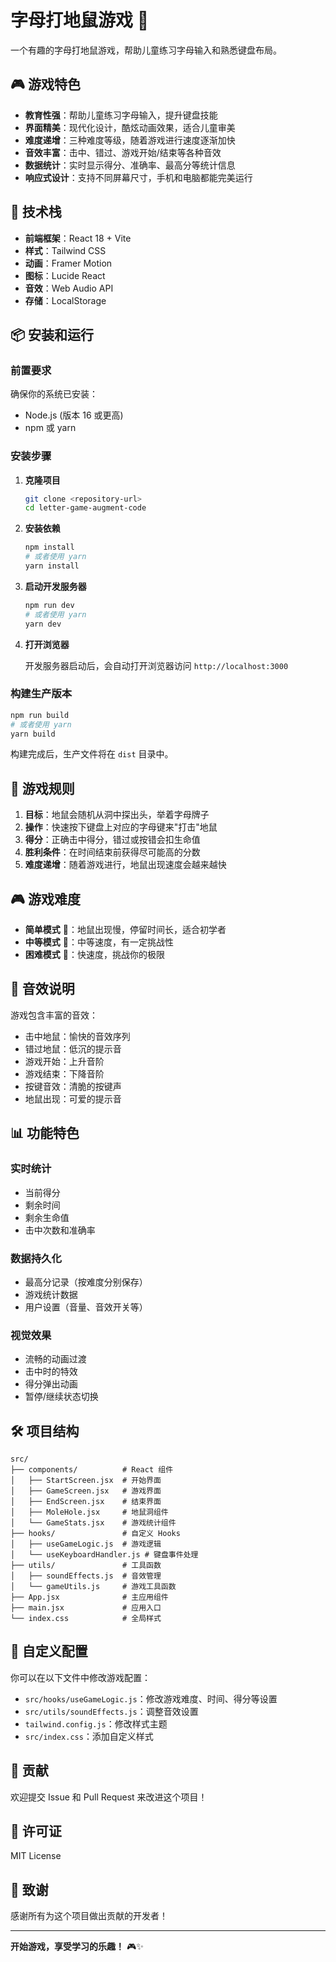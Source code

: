 # 字母打地鼠游戏 🎯

一个有趣的字母打地鼠游戏，帮助儿童练习字母输入和熟悉键盘布局。

## 🎮 游戏特色

- **教育性强**：帮助儿童练习字母输入，提升键盘技能
- **界面精美**：现代化设计，酷炫动画效果，适合儿童审美
- **难度递增**：三种难度等级，随着游戏进行速度逐渐加快
- **音效丰富**：击中、错过、游戏开始/结束等各种音效
- **数据统计**：实时显示得分、准确率、最高分等统计信息
- **响应式设计**：支持不同屏幕尺寸，手机和电脑都能完美运行

## 🚀 技术栈

- **前端框架**：React 18 + Vite
- **样式**：Tailwind CSS
- **动画**：Framer Motion
- **图标**：Lucide React
- **音效**：Web Audio API
- **存储**：LocalStorage

## 📦 安装和运行

### 前置要求

确保你的系统已安装：
- Node.js (版本 16 或更高)
- npm 或 yarn

### 安装步骤

1. **克隆项目**
   ```bash
   git clone <repository-url>
   cd letter-game-augment-code
   ```

2. **安装依赖**
   ```bash
   npm install
   # 或者使用 yarn
   yarn install
   ```

3. **启动开发服务器**
   ```bash
   npm run dev
   # 或者使用 yarn
   yarn dev
   ```

4. **打开浏览器**
   
   开发服务器启动后，会自动打开浏览器访问 `http://localhost:3000`

### 构建生产版本

```bash
npm run build
# 或者使用 yarn
yarn build
```

构建完成后，生产文件将在 `dist` 目录中。

## 🎯 游戏规则

1. **目标**：地鼠会随机从洞中探出头，举着字母牌子
2. **操作**：快速按下键盘上对应的字母键来"打击"地鼠
3. **得分**：正确击中得分，错过或按错会扣生命值
4. **胜利条件**：在时间结束前获得尽可能高的分数
5. **难度递增**：随着游戏进行，地鼠出现速度会越来越快

## 🎮 游戏难度

- **简单模式** 🐌：地鼠出现慢，停留时间长，适合初学者
- **中等模式** 🐰：中等速度，有一定挑战性
- **困难模式** 🚀：快速度，挑战你的极限

## 🎵 音效说明

游戏包含丰富的音效：
- 击中地鼠：愉快的音效序列
- 错过地鼠：低沉的提示音
- 游戏开始：上升音阶
- 游戏结束：下降音阶
- 按键音效：清脆的按键声
- 地鼠出现：可爱的提示音

## 📊 功能特色

### 实时统计
- 当前得分
- 剩余时间
- 剩余生命值
- 击中次数和准确率

### 数据持久化
- 最高分记录（按难度分别保存）
- 游戏统计数据
- 用户设置（音量、音效开关等）

### 视觉效果
- 流畅的动画过渡
- 击中时的特效
- 得分弹出动画
- 暂停/继续状态切换

## 🛠️ 项目结构

```
src/
├── components/          # React 组件
│   ├── StartScreen.jsx  # 开始界面
│   ├── GameScreen.jsx   # 游戏界面
│   ├── EndScreen.jsx    # 结束界面
│   ├── MoleHole.jsx     # 地鼠洞组件
│   └── GameStats.jsx    # 游戏统计组件
├── hooks/               # 自定义 Hooks
│   ├── useGameLogic.js  # 游戏逻辑
│   └── useKeyboardHandler.js # 键盘事件处理
├── utils/               # 工具函数
│   ├── soundEffects.js  # 音效管理
│   └── gameUtils.js     # 游戏工具函数
├── App.jsx              # 主应用组件
├── main.jsx             # 应用入口
└── index.css            # 全局样式
```

## 🎨 自定义配置

你可以在以下文件中修改游戏配置：

- `src/hooks/useGameLogic.js`：修改游戏难度、时间、得分等设置
- `src/utils/soundEffects.js`：调整音效设置
- `tailwind.config.js`：修改样式主题
- `src/index.css`：添加自定义样式

## 🤝 贡献

欢迎提交 Issue 和 Pull Request 来改进这个项目！

## 📄 许可证

MIT License

## 🎉 致谢

感谢所有为这个项目做出贡献的开发者！

---

**开始游戏，享受学习的乐趣！** 🎮✨
